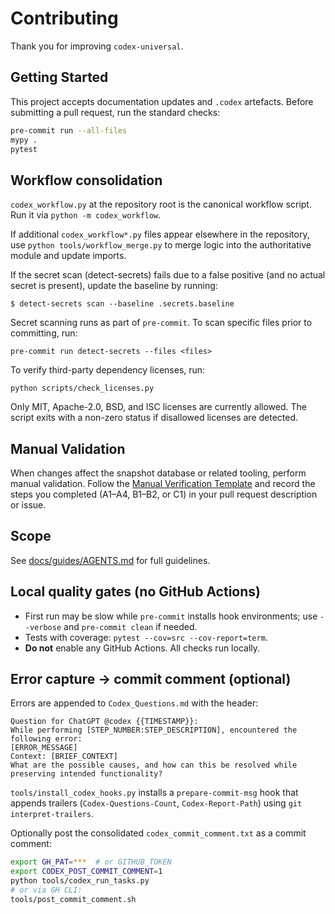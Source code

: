 # Contributing

Thank you for improving `codex-universal`.

## Getting Started

This project accepts documentation updates and `.codex` artefacts. Before submitting a pull request, run the standard checks:

```bash
pre-commit run --all-files
mypy .
pytest
```

## Workflow consolidation

`codex_workflow.py` at the repository root is the canonical workflow script. Run
it via `python -m codex_workflow`.

If additional `codex_workflow*.py` files appear elsewhere in the repository,
use `python tools/workflow_merge.py` to merge logic into the authoritative
module and update imports.

If the secret scan (detect-secrets) fails due to a false positive (and no actual secret is present), update the baseline by running:

```
$ detect-secrets scan --baseline .secrets.baseline
```

Secret scanning runs as part of ``pre-commit``. To scan specific files prior to
committing, run:

```
pre-commit run detect-secrets --files <files>
```

To verify third-party dependency licenses, run:

```
python scripts/check_licenses.py
```
Only MIT, Apache-2.0, BSD, and ISC licenses are currently allowed. The script
exits with a non-zero status if disallowed licenses are detected.

## Manual Validation

When changes affect the snapshot database or related tooling, perform manual validation. Follow the [Manual Verification Template](documentation/manual_verification_template.md) and record the steps you completed (A1–A4, B1–B2, or C1) in your pull request description or issue.

## Scope

See [docs/guides/AGENTS.md](docs/guides/AGENTS.md) for full guidelines.

## Local quality gates (no GitHub Actions)

- First run may be slow while `pre-commit` installs hook environments; use `--verbose` and `pre-commit clean` if needed.
- Tests with coverage: `pytest --cov=src --cov-report=term`.
- **Do not** enable any GitHub Actions. All checks run locally.

## Error capture → commit comment (optional)

Errors are appended to `Codex_Questions.md` with the header:

```
Question for ChatGPT @codex {{TIMESTAMP}}:
While performing [STEP_NUMBER:STEP_DESCRIPTION], encountered the following error:
[ERROR_MESSAGE]
Context: [BRIEF_CONTEXT]
What are the possible causes, and how can this be resolved while preserving intended functionality?
```

`tools/install_codex_hooks.py` installs a `prepare-commit-msg` hook that appends trailers
(`Codex-Questions-Count`, `Codex-Report-Path`) using `git interpret-trailers`.

Optionally post the consolidated `codex_commit_comment.txt` as a commit comment:

```bash
export GH_PAT=***  # or GITHUB_TOKEN
export CODEX_POST_COMMIT_COMMENT=1
python tools/codex_run_tasks.py
# or via GH CLI:
tools/post_commit_comment.sh
```
